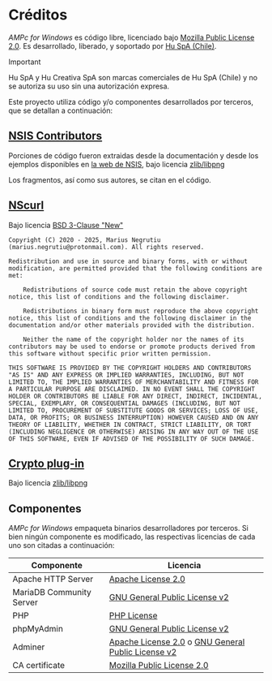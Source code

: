 # Créditos
_AMPc for Windows_ es código libre, licenciado bajo [Mozilla Public License 2.0](https://www.mozilla.org/en-US/MPL/). Es desarrollado, liberado, y soportado por [Hu SpA (Chile)](https://hucreativa.cl/).

> [!IMPORTANT]
> Hu SpA y Hu Creativa SpA son marcas comerciales de Hu SpA (Chile) y no se autoriza su uso sin una autorización expresa.

Este proyecto utiliza código y/o componentes desarrollados por terceros, que se detallan a continuación:

## [NSIS Contributors](https://nsis.sourceforge.io/Developer_Center)
Porciones de código fueron extraidas desde la documentación y desde los ejemplos disponibles en [la web de NSIS](https://nsis.sourceforge.io/), bajo licencia [zlib/libpng](https://nsis.sourceforge.io/License)

Los fragmentos, así como sus autores, se citan en el código.

## [NScurl](https://github.com/negrutiu/nsis-nscurl/)
Bajo licencia [BSD 3-Clause "New"](https://github.com/negrutiu/nsis-nscurl/blob/master/LICENSE.md)

```
Copyright (C) 2020 - 2025, Marius Negrutiu (marius.negrutiu@protonmail.com). All rights reserved.

Redistribution and use in source and binary forms, with or without modification, are permitted provided that the following conditions are met:

    Redistributions of source code must retain the above copyright notice, this list of conditions and the following disclaimer.

    Redistributions in binary form must reproduce the above copyright notice, this list of conditions and the following disclaimer in the documentation and/or other materials provided with the distribution.

    Neither the name of the copyright holder nor the names of its contributors may be used to endorse or promote products derived from this software without specific prior written permission.

THIS SOFTWARE IS PROVIDED BY THE COPYRIGHT HOLDERS AND CONTRIBUTORS "AS IS" AND ANY EXPRESS OR IMPLIED WARRANTIES, INCLUDING, BUT NOT LIMITED TO, THE IMPLIED WARRANTIES OF MERCHANTABILITY AND FITNESS FOR A PARTICULAR PURPOSE ARE DISCLAIMED. IN NO EVENT SHALL THE COPYRIGHT HOLDER OR CONTRIBUTORS BE LIABLE FOR ANY DIRECT, INDIRECT, INCIDENTAL, SPECIAL, EXEMPLARY, OR CONSEQUENTIAL DAMAGES (INCLUDING, BUT NOT LIMITED TO, PROCUREMENT OF SUBSTITUTE GOODS OR SERVICES; LOSS OF USE, DATA, OR PROFITS; OR BUSINESS INTERRUPTION) HOWEVER CAUSED AND ON ANY THEORY OF LIABILITY, WHETHER IN CONTRACT, STRICT LIABILITY, OR TORT (INCLUDING NEGLIGENCE OR OTHERWISE) ARISING IN ANY WAY OUT OF THE USE OF THIS SOFTWARE, EVEN IF ADVISED OF THE POSSIBILITY OF SUCH DAMAGE.
```

## [Crypto plug-in](https://nsis.sourceforge.io/Crypto_plug-in)
Bajo licencia [zlib/libpng](https://nsis.sourceforge.io/License)

## Componentes
_AMPc for Windows_ empaqueta binarios desarrolladores por terceros. Si bien ningún componente es modificado, las respectivas licencias de cada uno son citadas a continuación:

| Componente | Licencia |
|---|---|
| Apache HTTP Server | [Apache License 2.0](https://www.apache.org/licenses/LICENSE-2.0.txt) |
| MariaDB Community Server | [GNU General Public License v2](https://www.gnu.org/licenses/old-licenses/gpl-2.0.txt) |
| PHP | [PHP License](https://www.php.net/license/3_01.txt) |
| phpMyAdmin | [GNU General Public License v2](https://www.gnu.org/licenses/old-licenses/gpl-2.0.txt) |
| Adminer | [Apache License 2.0](https://www.apache.org/licenses/LICENSE-2.0.txt) o [GNU General Public License v2](https://www.gnu.org/licenses/old-licenses/gpl-2.0.txt) |
| CA certificate | [Mozilla Public License 2.0](https://www.mozilla.org/en-US/MPL/2.0/) |
